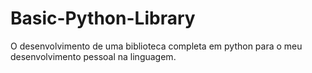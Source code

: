 # Basic-Python-Library
O desenvolvimento de uma biblioteca completa em python para o meu desenvolvimento pessoal na linguagem.
